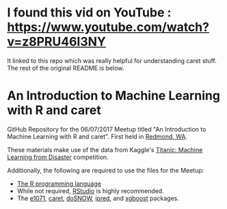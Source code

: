 # I found this vid  on YouTube : https://www.youtube.com/watch?v=z8PRU46I3NY
It linked to this repo which was really helpful for understanding caret stuff.
The rest of the original README is below.

# An Introduction to Machine Learning with R and caret

GitHub Repository for the 06/07/2017 Meetup titled "An Introduction to Machine Learning with R and caret". First held in [Redmond, WA](https://www.meetup.com/data-science-dojo/events/239730653/).

These materials make use of the data from Kaggle's [Titanic: Machine Learning from Disaster](https://www.kaggle.com/c/titanic) competition.

Additionally, the following are required to use the files for the Meetup:

* [The R programming language](https://cran.rstudio.com/)
* While not required, [RStudio](https://www.rstudio.com/products/rstudio/download/) is highly recommended.
* The [e1071](https://cran.r-project.org/web/packages/e1071/index.html), [caret](https://cran.r-project.org/web/packages/caret/index.html), [doSNOW](https://cran.r-project.org/web/packages/doSNOW/index.html), [ipred](https://cran.r-project.org/web/packages/ipred/index.html), and [xgboost](https://cran.r-project.org/web/packages/xgboost/index.html) packages.


